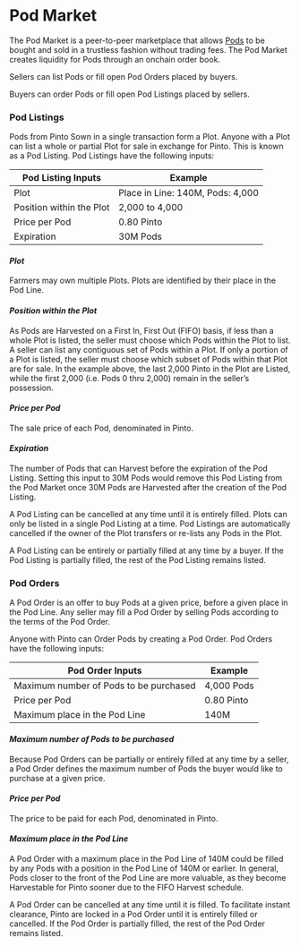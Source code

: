 # Pod Market

The Pod Market is a peer-to-peer marketplace that allows [Pods](../field.md#pods) to be bought and sold in a trustless fashion without trading fees. The Pod Market creates liquidity for Pods through an onchain order book.

Sellers can list Pods or fill open Pod Orders placed by buyers.

Buyers can order Pods or fill open Pod Listings placed by sellers.

### **Pod Listings** <a href="#pod-listings" id="pod-listings"></a>

Pods from Pinto Sown in a single transaction form a Plot. Anyone with a Plot can list a whole or partial Plot for sale in exchange for Pinto. This is known as a Pod Listing. Pod Listings have the following inputs:

| Pod Listing Inputs       | Example                          |
| ------------------------ | -------------------------------- |
| Plot                     | Place in Line: 140M, Pods: 4,000 |
| Position within the Plot | 2,000 to 4,000                   |
| Price per Pod            | 0.80 Pinto                       |
| Expiration               | 30M Pods                         |

#### _Plot_

Farmers may own multiple Plots. Plots are identified by their place in the Pod Line.

#### _Position within the Plot_

As Pods are Harvested on a First In, First Out (FIFO) basis, if less than a whole Plot is listed, the seller must choose which Pods within the Plot to list. A seller can list any contiguous set of Pods within a Plot. If only a portion of a Plot is listed, the seller must choose which subset of Pods within that Plot are for sale. In the example above, the last 2,000 Pinto in the Plot are Listed, while the first 2,000 (i.e. Pods 0 thru 2,000) remain in the seller’s possession.

#### _Price per Pod_

The sale price of each Pod, denominated in Pinto.

#### _Expiration_

The number of Pods that can Harvest before the expiration of the Pod Listing. Setting this input to 30M Pods would remove this Pod Listing from the Pod Market once 30M Pods are Harvested after the creation of the Pod Listing.

A Pod Listing can be cancelled at any time until it is entirely filled. Plots can only be listed in a single Pod Listing at a time. Pod Listings are automatically cancelled if the owner of the Plot transfers or re-lists any Pods in the Plot.

A Pod Listing can be entirely or partially filled at any time by a buyer. If the Pod Listing is partially filled, the rest of the Pod Listing remains listed.

### **Pod Orders** <a href="#pod-orders" id="pod-orders"></a>

A Pod Order is an offer to buy Pods at a given price, before a given place in the Pod Line. Any seller may fill a Pod Order by selling Pods according to the terms of the Pod Order.

Anyone with Pinto can Order Pods by creating a Pod Order. Pod Orders have the following inputs:

| Pod Order Inputs                       | Example    |
| -------------------------------------- | ---------- |
| Maximum number of Pods to be purchased | 4,000 Pods |
| Price per Pod                          | 0.80 Pinto |
| Maximum place in the Pod Line          | 140M       |

#### _Maximum number of Pods to be purchased_

Because Pod Orders can be partially or entirely filled at any time by a seller, a Pod Order defines the maximum number of Pods the buyer would like to purchase at a given price.

#### _Price per Pod_

The price to be paid for each Pod, denominated in Pinto.

#### _Maximum place in the Pod Line_

A Pod Order with a maximum place in the Pod Line of 140M could be filled by any Pods with a position in the Pod Line of 140M or earlier. In general, Pods closer to the front of the Pod Line are more valuable, as they become Harvestable for Pinto sooner due to the FIFO Harvest schedule.

A Pod Order can be cancelled at any time until it is filled. To facilitate instant clearance, Pinto are locked in a Pod Order until it is entirely filled or cancelled. If the Pod Order is partially filled, the rest of the Pod Order remains listed.
